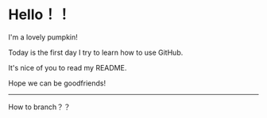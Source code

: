 # Hello！！
I'm a lovely pumpkin!

Today is the first day I try to learn how to use GitHub.

It's nice of you to read my README.

Hope we can be goodfriends!

---
How to branch？？
